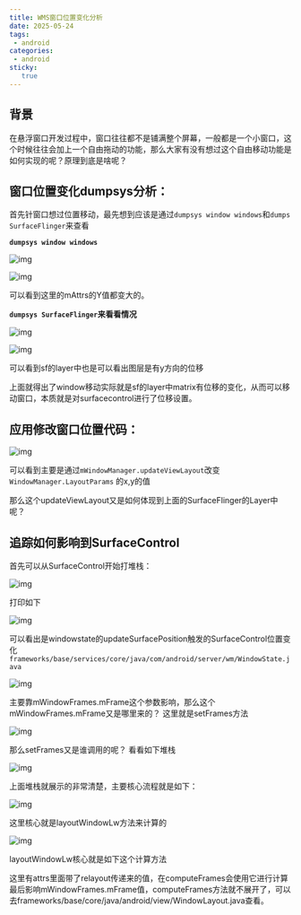 ```yaml
---
title: WMS窗口位置变化分析
date: 2025-05-24
tags:
 - android
categories: 
 - android
sticky: 
   true
---
```


## 背景

在悬浮窗口开发过程中，窗口往往都不是铺满整个屏幕，一般都是一个小窗口，这个时候往往会加上一个自由拖动的功能，那么大家有没有想过这个自由移动功能是如何实现的呢？原理到底是啥呢？

## 窗口位置变化dumpsys分析：

首先针窗口想过位置移动，最先想到应该是通过`dumpsys window windows`和`dumps SurfaceFlinger`来查看

 **`dumpsys window windows`**

![img](https://raw.githubusercontent.com/shug666/image/main/images843256281243152a92d22d7211d1a188397723494.png%401192w.webp)

![img](https://raw.githubusercontent.com/shug666/image/main/imagesd267527ab7e7c5819d21bda7bda4d89e397723494.png%401192w.webp)

可以看到这里的mAttrs的Y值都变大的。

**`dumpsys SurfaceFlinger`来看看情况**

![img](https://raw.githubusercontent.com/shug666/image/main/images925e71d97a94ba089935d0a4f822c448397723494.png%401192w.webp)

![img](https://raw.githubusercontent.com/shug666/image/main/imagesd0558fbb26125e4896544d21aed7d6e6397723494.png%401192w.webp)

可以看到sf的layer中也是可以看出图层是有y方向的位移

上面就得出了window移动实际就是sf的layer中matrix有位移的变化，从而可以移动窗口，本质就是对surfacecontrol进行了位移设置。

## 应用修改窗口位置代码：

![img](https://raw.githubusercontent.com/shug666/image/main/imagesb776b955131fbeeddf07052902be4b48397723494.png%401192w.webp)

可以看到主要是通过`mWindowManager.updateViewLayout`改变`WindowManager.LayoutParams` 的x,y的值

那么这个updateViewLayout又是如何体现到上面的SurfaceFlinger的Layer中呢？

## 追踪如何影响到SurfaceControl

首先可以从SurfaceControl开始打堆栈：

![img](https://raw.githubusercontent.com/shug666/image/main/images3d7ce385f2128fc959dbbf0d4498a50a397723494.png%401192w.webp)

打印如下

![img](https://raw.githubusercontent.com/shug666/image/main/images49c6d9e983fdfd2c9918d7c863158e02397723494.png%401192w.webp)

可以看出是windowstate的updateSurfacePosition触发的SurfaceControl位置变化 `frameworks/base/services/core/java/com/android/server/wm/WindowState.java`

![img](https://raw.githubusercontent.com/shug666/image/main/imagesa0a60317a73cbbe291a2c6a6dcd1ed88397723494.png%401192w.webp)

主要靠mWindowFrames.mFrame这个参数影响，那么这个mWindowFrames.mFrame又是哪里来的？ 这里就是setFrames方法

![img](https://raw.githubusercontent.com/shug666/image/main/images79051d4c4372b1605901e2ee7f0f88d5397723494.png%401192w.webp)

那么setFrames又是谁调用的呢？ 看看如下堆栈

![img](https://raw.githubusercontent.com/shug666/image/main/imagesdd9cfe49ca57728c51a6e4af2158a03f397723494.png%401192w.webp)

上面堆栈就展示的非常清楚，主要核心流程就是如下：

![img](https://raw.githubusercontent.com/shug666/image/main/imagesbf397e94d00dcba75dad0554b2f003c9397723494.png)

这里核心就是layoutWindowLw方法来计算的

![img](https://i0.hdslb.com/bfs/new_dyn/4bfd961d1c30cf934dd7b000a6485722397723494.png@1192w.webp)

layoutWindowLw核心就是如下这个计算方法

这里有attrs里面带了relayout传递来的值，在computeFrames会使用它进行计算最后影响mWindowFrames.mFrame值，computeFrames方法就不展开了，可以去frameworks/base/core/java/android/view/WindowLayout.java查看。